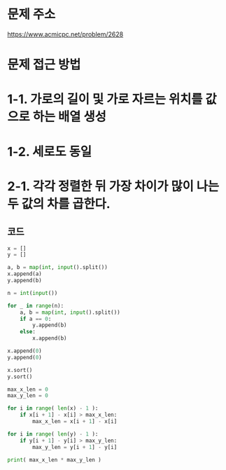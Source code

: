 문제 주소
=====================
<https://www.acmicpc.net/problem/2628>

문제 접근 방법
=====================
# 1-1. 가로의 길이 및 가로 자르는 위치를 값으로 하는 배열 생성
# 1-2. 세로도 동일
# 2-1. 각각 정렬한 뒤 가장 차이가 많이 나는 두 값의 차를 곱한다.

## 코드

```python
x = []
y = []

a, b = map(int, input().split())
x.append(a)
y.append(b)

n = int(input())

for _ in range(n):
    a, b = map(int, input().split())
    if a == 0:
        y.append(b)
    else:
        x.append(b)

x.append(0)
y.append(0)

x.sort()
y.sort()

max_x_len = 0
max_y_len = 0

for i in range( len(x) - 1 ):
    if x[i + 1] - x[i] > max_x_len:
        max_x_len = x[i + 1] - x[i]

for i in range( len(y) - 1 ):
    if y[i + 1] - y[i] > max_y_len:
        max_y_len = y[i + 1] - y[i]

print( max_x_len * max_y_len )
```
